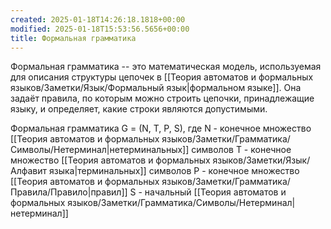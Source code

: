 ```yaml
---
created: 2025-01-18T14:26:18.1818+00:00
modified: 2025-01-18T15:53:56.5656+00:00
title: Формальная грамматика
---
```

Формальная грамматика -- это математическая модель, используемая для описания структуры цепочек в [[Теория автоматов и формальных языков/Заметки/Язык/Формальный язык|формальном языке]]. Она задаёт правила, по которым можно строить цепочки, принадлежащие языку, и определяет, какие строки являются допустимыми.

Формальная грамматика G = (N, T, P, S), где
N - конечное множество [[Теория автоматов и формальных языков/Заметки/Грамматика/Символы/Нетерминал|нетерминальных]] символов
T - конечное множество [[Теория автоматов и формальных языков/Заметки/Язык/Алфавит языка|терминальных]] символов
P - конечное множество [[Теория автоматов и формальных языков/Заметки/Грамматика/Правила/Правило|правил]]
S - начальный [[Теория автоматов и формальных языков/Заметки/Грамматика/Символы/Нетерминал|нетерминал]]
